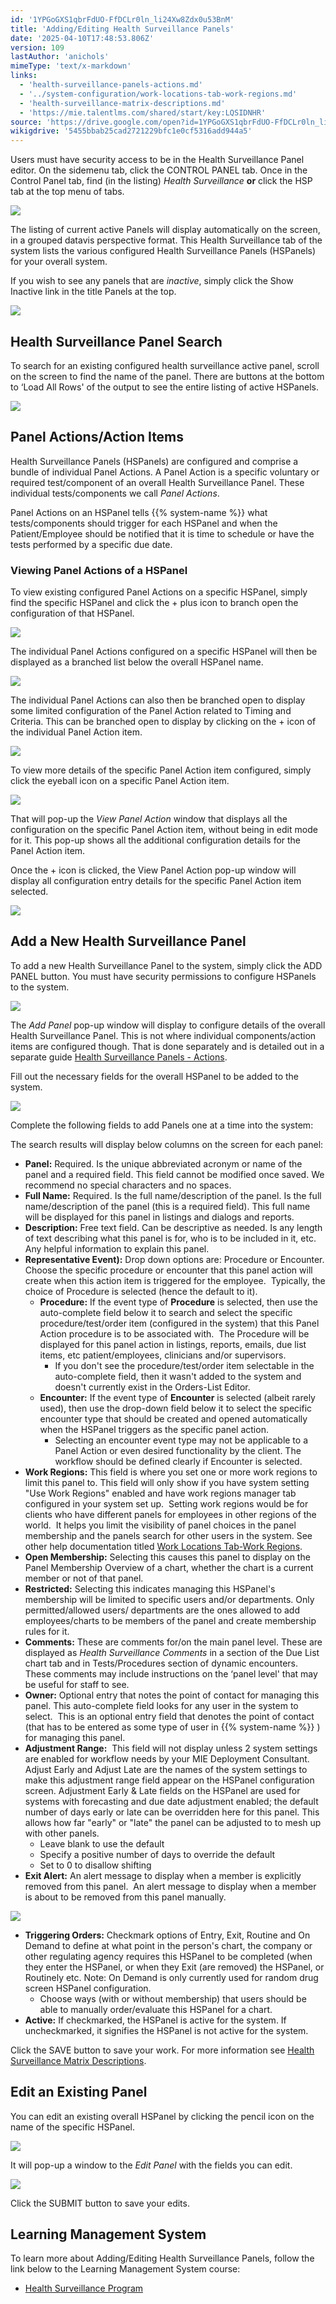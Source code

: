 ```yaml
---
id: '1YPGoGXS1qbrFdUO-FfDCLr0ln_li24Xw8Zdx0u53BnM'
title: 'Adding/Editing Health Surveillance Panels'
date: '2025-04-10T17:48:53.806Z'
version: 109
lastAuthor: 'anichols'
mimeType: 'text/x-markdown'
links:
  - 'health-surveillance-panels-actions.md'
  - '../system-configuration/work-locations-tab-work-regions.md'
  - 'health-surveillance-matrix-descriptions.md'
  - 'https://mie.talentlms.com/shared/start/key:LQSIDNHR'
source: 'https://drive.google.com/open?id=1YPGoGXS1qbrFdUO-FfDCLr0ln_li24Xw8Zdx0u53BnM'
wikigdrive: '5455bbab25cad2721229bfc1e0cf5316add944a5'
---
```

Users must have security access to be in the Health Surveillance Panel editor. On the sidemenu tab, click the CONTROL PANEL tab. Once in the Control Panel tab, find (in the listing) *Health Surveillance* **or** click the HSP tab at the top menu of tabs.

![](../adding-editing-health-surveillance-panels.assets/6c77b977b4a93fd18bba1a84efbaf711.png)

The listing of current active Panels will display automatically on the screen, in a grouped datavis perspective format. This Health Surveillance tab of the system lists the various configured Health Surveillance Panels (HSPanels) for your overall system.

If you wish to see any panels that are *inactive*, simply click the Show Inactive link in the title Panels at the top.

![](../adding-editing-health-surveillance-panels.assets/491065e442fd5ab71a4387c21dbe05aa.png)

## Health Surveillance Panel Search

To search for an existing configured health surveillance active panel, scroll on the screen to find the name of the panel.  There are buttons at the bottom to ‘Load All Rows' of the output to see the entire listing of active HSPanels.

![](../adding-editing-health-surveillance-panels.assets/e166445dc3b85e708c2f8a5869c5beb8.png)

## Panel Actions/Action Items

Health Surveillance Panels (HSPanels) are configured and comprise a bundle of individual Panel Actions.  A Panel Action is a specific voluntary or required test/component of an overall Health Surveillance Panel.  These individual tests/components we call *Panel Actions*.

Panel Actions on an HSPanel tells {{% system-name %}} what tests/components should trigger for each HSPanel and when the Patient/Employee should be notified that it is time to schedule or have the tests performed by a specific due date.

### Viewing Panel Actions of a HSPanel

To view existing configured Panel Actions on a specific HSPanel, simply find the specific HSPanel and click the + plus icon to branch open the configuration of that HSPanel.

![](../adding-editing-health-surveillance-panels.assets/7fecb9e1e795f697b77ac316f5d1bcc4.png)

The individual Panel Actions configured on a specific HSPanel will then be displayed as a branched list below the overall HSPanel name.

![](../adding-editing-health-surveillance-panels.assets/068993b1041a54df4d498ce5fb4a2656.png)

The individual Panel Actions can also then be branched open to display some limited configuration of the Panel Action related to Timing and Criteria.  This can be branched open to display by clicking on the + icon of the individual Panel Action item.

![](../adding-editing-health-surveillance-panels.assets/6d74cefd88f9dc420fba4354ebe82d53.png)

To view more details of the specific Panel Action item configured, simply click the eyeball icon on a specific Panel Action item.

![](../adding-editing-health-surveillance-panels.assets/07afd4d44b5e20098a7e47246c66f32b.png)

That will pop-up the *View Panel Action* window that displays all the configuration on the specific Panel Action item, without being in edit mode for it.  This pop-up shows all the additional configuration details for the Panel Action item.

Once the + icon is clicked, the View Panel Action pop-up window will display all configuration entry details for the specific Panel Action item selected.

![](../adding-editing-health-surveillance-panels.assets/adbbc0836e1565b8eef8b88ec070f27a.png)

## Add a New Health Surveillance Panel

To add a new Health Surveillance Panel to the system, simply click the ADD PANEL button.  You must have security permissions to configure HSPanels to the system.

![](../adding-editing-health-surveillance-panels.assets/2329877afaf35a32e3223083c4c6495a.png)

The *Add Panel* pop-up window will display to configure details of the overall Health Surveillance Panel. This is not where individual components/action items are configured though.  That is done separately and is detailed out in a separate guide [Health Surveillance Panels - Actions](health-surveillance-panels-actions.md).

Fill out the necessary fields for the overall HSPanel to be added to the system.

![](../adding-editing-health-surveillance-panels.assets/34df7090052236a203a1417375f65187.png)

Complete the following fields to add Panels one at a time into the system:

The search results will display below columns on the screen for each panel:

* <strong>Panel:</strong> Required.  Is the unique abbreviated acronym or name of the panel and a required field. This field cannot be modified once saved. We recommend no special characters and no spaces.
* <strong>Full Name:</strong> Required.  Is the full name/description of the panel. Is the full name/description of the panel (this is a required field). This full name will be displayed for this panel in listings and dialogs and reports.
* <strong>Description:</strong> Free text field. Can be descriptive as needed.  Is any length of text describing what this panel is for, who is to be included in it, etc. Any helpful information to explain this panel.
* <strong>Representative Event</strong><strong>)</strong><strong>:</strong>  Drop down options are: Procedure or Encounter. Choose the specific procedure or encounter that this panel action will create when this action item is triggered for the employee.  Typically, the choice of Procedure is selected (hence the default to it).
    * <strong>Procedure:</strong> If the event type of <strong>Procedure</strong> is selected, then use the auto-complete field below it to search and select the specific procedure/test/order item (configured in the system) that this Panel Action procedure is to be associated with.  The Procedure will be displayed for this panel action in listings, reports, emails, due list items, etc patient/employees, clinicians and/or supervisors.
        * If you don't see the procedure/test/order item selectable in the auto-complete field, then it wasn't added to the system and doesn't currently exist in the Orders-List Editor.
    * <strong>Encounter:</strong> If the event type of <strong>Encounter</strong> is selected (albeit rarely used), then use the drop-down field below it to select the specific encounter type that should be created and opened automatically when the HSPanel triggers as the specific panel action.
        * Selecting an encounter event type may not be applicable to a Panel Action or even desired functionality by the client. The workflow should be defined clearly if Encounter is selected.
* <strong>Work Regions:</strong> This field is where you set one or more work regions to limit this panel to. This field will only show if you have system setting "Use Work Regions" enabled and have work regions manager tab configured in your system set up.  Setting work regions would be for clients who have different panels for employees in other regions of the world.  It helps you limit the visibility of panel choices in the panel membership and the panels search for other users in the system. See other help documentation titled [Work Locations Tab-Work Regions](../system-configuration/work-locations-tab-work-regions.md).
* <strong>Open Membership:</strong> Selecting this causes this panel to display on the Panel Membership Overview of a chart, whether the chart is a current member or not of that panel.
* <strong>Restricted:</strong> Selecting this indicates managing this HSPanel's membership will be limited to specific users and/or departments. Only permitted/allowed users/ departments are the ones allowed to add employees/charts to be members of the panel and create membership rules for it.
* <strong>Comments:</strong> These are comments for/on the main panel level. These are displayed as <em>Health Surveillance Comments</em> in a section of the Due List chart tab and in Tests/Procedures section of dynamic encounters. These comments may include instructions on the ‘panel level' that may be useful for staff to see.
* <strong>Owner:</strong> Optional entry that notes the point of contact for managing this panel. This auto-complete field looks for any user in the system to select.  This is an optional entry field that denotes the point of contact (that has to be entered as some type of user in {{% system-name %}} ) for managing this panel.
* <strong>Adjustment Range:</strong>  This field will not display unless 2 system settings are enabled for workflow needs by your MIE Deployment Consultant.  Adjust Early and Adjust Late are the names of the system settings to make this adjustment range field appear on the HSPanel configuration screen.   Adjustment Early & Late fields on the HSPanel are used for systems with forecasting and due date adjustment enabled; the default number of days early or late can be overridden here for this panel. This allows how far "early" or "late" the panel can be adjusted to to mesh up with other panels.
    * Leave blank to use the default
    * Specify a positive number of days to override the default
    * Set to 0 to disallow shifting
* <strong>Exit Alert:</strong> An alert message to display when a member is explicitly removed from this panel.  An alert message to display when a member is about to be removed from this panel manually.

![](../adding-editing-health-surveillance-panels.assets/429de09bebae4fced27dc53841099a05.png)

* <strong>Triggering Orders:</strong> Checkmark options of Entry, Exit, Routine and On Demand to define at what point in the person's chart, the company or other regulating agency requires this HSPanel to be completed (when they enter the HSPanel, or when they Exit (are removed) the HSPanel, or Routinely etc.  Note: On Demand is only currently used for random drug screen HSPanel configuration.
    * Choose ways (with or without membership) that users should be able to manually order/evaluate this HSPanel for a chart. <strong></strong>
* <strong>Active:</strong> If checkmarked, the HSPanel is active for the system.  If uncheckmarked, it signifies the HSPanel is not active for the system.

Click the SAVE button to save your work.  For more information see [Health Surveillance Matrix Descriptions](health-surveillance-matrix-descriptions.md).

## Edit an Existing Panel

You can edit an existing overall HSPanel by clicking the pencil icon on the name of the specific HSPanel.

![](../adding-editing-health-surveillance-panels.assets/18c4e99a516a4a2518bb72dd6a3ef2e3.png)

It will pop-up a window to the *Edit Panel* with the fields you can edit.

![](../adding-editing-health-surveillance-panels.assets/a5b54b94b8c8e2535f15d27b0e89fb85.png)

Click the SUBMIT button to save your edits.

## Learning Management System

To learn more about Adding/Editing Health Surveillance Panels, follow the link below to the Learning Management System course:

* [Health Surveillance Program](https://mie.talentlms.com/shared/start/key:LQSIDNHR)
